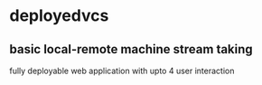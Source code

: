 # deployedvcs

## basic local-remote machine stream taking

fully deployable web application with upto 4 user interaction
